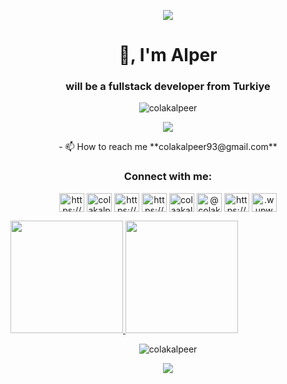 <p align="center">
  <img src="https://capsule-render.vercel.app/api?type=waving&color=gradient&text=Hi!&height=100&section=header"/>
</p>

<h1 align="center">👋, I'm Alper</h1>
<h3 align="center">will be a fullstack developer from Turkiye</h3>

<p align="center"> <img src="https://komarev.com/ghpvc/?username=colakalpeer&label=Profile%20views&color=0e75b6&style=flat" alt="colakalpeer" />
</p>
<div align="center"> 
 <a href="https://wakatime.com/@colakalpeer"><img src="https://wakatime.com/badge/user/018e03c1-101b-4515-a52f-ee956df478c1.svg" /></a>
</div>
<p align="center">
- 📫 How to reach me **colakalpeer93@gmail.com**
</p>
<h3 align="center">Connect with me:</h3>
<p align="center">
<a href="https://codepen.io/https://codepen.io/burizakyanon" target="blank"><img align="center" src="https://raw.githubusercontent.com/rahuldkjain/github-profile-readme-generator/master/src/images/icons/Social/codepen.svg" alt="https://codepen.io/burizakyanon" height="30" width="40" /></a>
<a href="https://twitter.com/colakalpeer" target="blank"><img align="center" src="https://raw.githubusercontent.com/rahuldkjain/github-profile-readme-generator/master/src/images/icons/Social/twitter.svg" alt="colakalpeer" height="30" width="40" /></a>
<a href="https://linkedin.com/in/https://www.linkedin.com/in/alper-colak/" target="blank"><img align="center" src="https://raw.githubusercontent.com/rahuldkjain/github-profile-readme-generator/master/src/images/icons/Social/linked-in-alt.svg" alt="https://www.linkedin.com/in/alper-colak/" height="30" width="40" /></a>
<a href="https://stackoverflow.com/users/https://stackoverflow.com/users/24657194/alper-%c3%87olak" target="blank"><img align="center" src="https://raw.githubusercontent.com/rahuldkjain/github-profile-readme-generator/master/src/images/icons/Social/stack-overflow.svg" alt="https://stackoverflow.com/users/24657194/alper-%c3%87olak" height="30" width="40" /></a>
<a href="https://instagram.com/colaakalper" target="blank"><img align="center" src="https://raw.githubusercontent.com/rahuldkjain/github-profile-readme-generator/master/src/images/icons/Social/instagram.svg" alt="colaakalper" height="30" width="40" /></a>
<a href="https://medium.com/@colakalpeer93" target="blank"><img align="center" src="https://raw.githubusercontent.com/rahuldkjain/github-profile-readme-generator/master/src/images/icons/Social/medium.svg" alt="@colakalpeer93" height="30" width="40" /></a>
<a href="https://www.hackerrank.com/https://www.hackerrank.com/profile/colakalpeer93" target="blank"><img align="center" src="https://raw.githubusercontent.com/rahuldkjain/github-profile-readme-generator/master/src/images/icons/Social/hackerrank.svg" alt="https://www.hackerrank.com/profile/colakalpeer93" height="30" width="40" /></a>
<a href="https://discord.gg/.wupwup" target="blank"><img align="center" src="https://raw.githubusercontent.com/rahuldkjain/github-profile-readme-generator/master/src/images/icons/Social/discord.svg" alt=".wupwup" height="30" width="40" /></a>
</p>

<a href="https://github.com/colakalpeer">
  <img height="180em" src="https://github-readme-stats-eight-theta.vercel.app/api?username=colakalpeer&show_icons=true&theme=algolia&include_all_commits=true&count_private=true"/>
  <img height="180em" src="https://github-readme-stats-eight-theta.vercel.app/api/top-langs/?username=colakalpeer&layout=compact&langs_count=8&theme=algolia"/>
</a>

<p align="center"><img  src="https://github-readme-streak-stats.herokuapp.com/?user=colakalpeer&theme=algolia" alt="colakalpeer" /></p>

<p align="center" width="100%">
  <img src="https://capsule-render.vercel.app/api?type=waving&color=gradient&height=100&section=footer"/>
</p>
